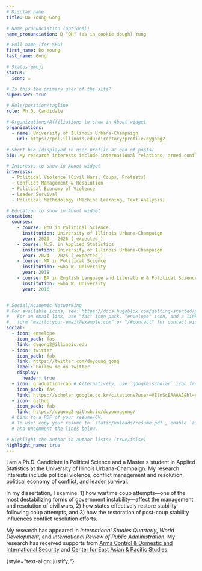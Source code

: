 ```yaml
---
# Display name
title: Do Young Gong

# Name pronunciation (optional)
name_pronunciation: D-"OH" (as in cookie dough) Yung

# Full name (for SEO)
first_name: Do Young
last_name: Gong

# Status emoji
status:
  icon: ☕️

# Is this the primary user of the site?
superuser: true

# Role/position/tagline
role: Ph.D. Candidate

# Organizations/Affiliations to show in About widget
organizations:
  - name: University of Illinois Urbana-Champaign
    url: https://pol.illinois.edu/directory/profile/dygong2

# Short bio (displayed in user profile at end of posts)
bio: My research interests include international relations, armed conflicts, the interdependence between political violence, and leader survival.

# Interests to show in About widget
interests:
  - Political Violence (Civil Wars, Coups, Protests)
  - Conflict Management & Resolution
  - Political Economy of Violence
  - Leader Survival
  - Political Methodology (Machine Learning, Text Analysis)

# Education to show in About widget
education:
  courses:
    - course: PhD in Political Science
      institution: University of Illinois Urbana-Champaign
      year: 2020 - 2026 (_expected_)
    - course: M.S. in Applied Statistics
      institution: University of Illinois Urbana-Champaign
      year: 2024 - 2025 (_expected_)
    - course: MA in Political Science
      institution: Ewha W. University 
      year: 2018
    - course: BA in English Language and Literature & Political Science
      institution: Ewha W. University
      year: 2016


# Social/Academic Networking
# For available icons, see: https://docs.hugoblox.com/getting-started/page-builder/#icons
#   For an email link, use "fas" icon pack, "envelope" icon, and a link in the
#   form "mailto:your-email@example.com" or "/#contact" for contact widget.
social:
  - icon: envelope
    icon_pack: fas
    link: dygong2@illinois.edu
  - icon: twitter
    icon_pack: fab
    link: https://twitter.com/doyoung_gong
    label: Follow me on Twitter
    display:
      header: true
  - icon: graduation-cap # Alternatively, use `google-scholar` icon from `ai` icon pack
    icon_pack: fas
    link: https://scholar.google.co.kr/citations?user=VElnScEAAAAJ&hl=en
  - icon: github
    icon_pack: fab
    link: https://dygong2.github.io/doyounggong/
  # Link to a PDF of your resume/CV.
  # To use: copy your resume to `static/uploads/resume.pdf`, enable `ai` icons in `params.yaml`,
  # and uncomment the lines below.

# Highlight the author in author lists? (true/false)
highlight_name: true
---
```


I am a Ph.D. Candidate in Political Science and a Master's student in Applied Statistics at the University of Illinois Urbana-Champaign. My research interests include political violence, conflict management and resolution, political economy of conflict, and leader survival. 

In my dissertation, I examine: 1) how wartime coup attempts—one of the most destabilizing forms of government instability—affect the management and resolution of civil wars, 2) how states effectively restore stability following coup attempts, and 3) how the restoration of post-coup stability influences conflict resolution efforts. 

My research has appeared in *International Studies Quarterly*, *World Development*, and *International Review of Public Administration*. My research has received supports from [Arms Control & Domestic and International Security](https://acdis.illinois.edu) and [Center for East Asian & Pacific Studies](https://ceaps.illinois.edu).

{style="text-align: justify;"}
